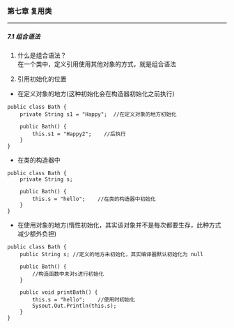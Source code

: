 ### 第七章   复用类 ###
--------------------------


##### 7.1 组合语法  

1. 什么是组合语法？  
在一个类中，定义引用使用其他对象的方式，就是组合语法


2. 引用初始化的位置  

* 在定义对象的地方(这种初始化会在构造器初始化之前执行)  
```
public class Bath {
    private String s1 = "Happy";  //在定义对象的地方初始化

    public Bath() {
        this.s1 = "Happy2";    //后执行 
    }
}
```

* 在类的构造器中  
```
public class Bath {
    private String s;

    public Bath() {
        this.s = "hello";    //在类的构造器中初始化
    }
}
```

* 在使用对象的地方(惰性初始化，其实该对象并不是每次都要生存，此种方式减少额外负担)  
```
public class Bath {
    public String s; //定义的地方未初始化，其实编译器默认初始化为 null

    public Bath() {
        //构造函数中未对s进行初始化  
    }

    public void printBath() {
        this.s = "hello";    //使用时初始化
        Sysout.Out.Println(this.s);
    }
}
```























